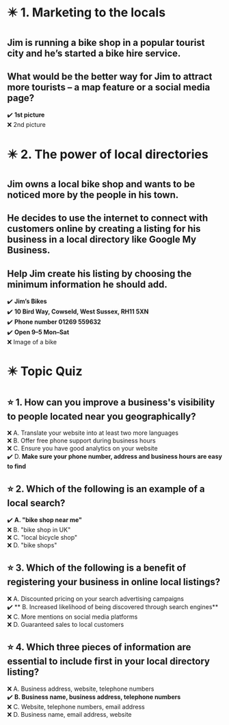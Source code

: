 # :eight_pointed_black_star: 1. Marketing to the locals

## Jim is running a bike shop in a popular tourist city and he’s started a bike hire service.

## What would be the better way for Jim to attract more tourists – a map feature or a social media page?

:heavy_check_mark: **1st picture**\
:x: 2nd picture

# :eight_pointed_black_star: 2. The power of local directories

## Jim owns a local bike shop and wants to be noticed more by the people in his town.

## He decides to use the internet to connect with customers online by creating a listing for his business in a local directory like Google My Business.

## Help Jim create his listing by choosing the minimum information he should add.

:heavy_check_mark: **Jim’s Bikes**\
:heavy_check_mark: **10 Bird Way, Cowseld, West Sussex, RH11 5XN**\
:heavy_check_mark: **Phone number 01269 559632**\
:heavy_check_mark: **Open 9–5 Mon–Sat**\
:x: Image of a bike

# :eight_pointed_black_star: Topic Quiz

## :star: 1. How can you improve a business's visibility to people located near you geographically?

:x: A. Translate your website into at least two more languages\
:x: B. Offer free phone support during business hours\
:x: C. Ensure you have good analytics on your website\
:heavy_check_mark: D. **Make sure your phone number, address and business hours are easy to find**

## :star: 2. Which of the following is an example of a local search?

:heavy_check_mark: **A. "bike shop near me"**\
:x: B. "bike shop in UK"\
:x: C. "local bicycle shop"\
:x: D. "bike shops"

## :star: 3. Which of the following is a benefit of registering your business in online local listings?

:x: A. Discounted pricing on your search advertising campaigns\
:heavy_check_mark: ** B. Increased likelihood of being discovered through search engines**\
:x: C. More mentions on social media platforms\
:x: D. Guaranteed sales to local customers

## :star: 4. Which three pieces of information are essential to include first in your local directory listing?

:x: A. Business address, website, telephone numbers\
:heavy_check_mark: **B. Business name, business address, telephone numbers**\
:x: C. Website, telephone numbers, email address\
:x: D. Business name, email address, website
